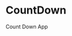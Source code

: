 # CountDown
 Count Down App
   
        
                                      
                                    
                           
                
           
     
 
 
